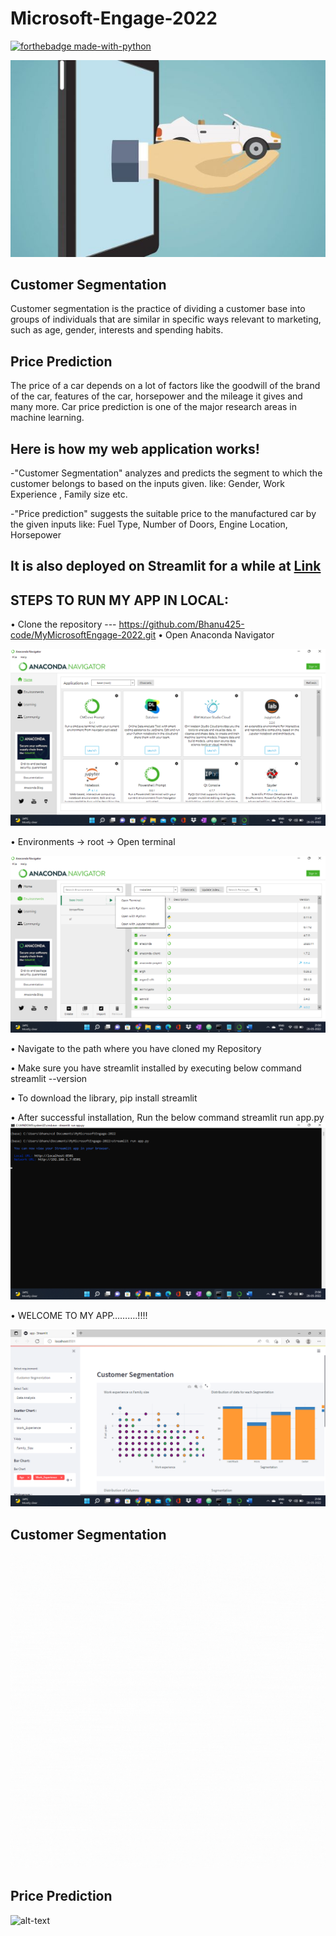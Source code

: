 # Microsoft-Engage-2022

[![forthebadge made-with-python](http://ForTheBadge.com/images/badges/made-with-python.svg)](https://www.python.org/)

![alt-text](assets/image.jpg)
## Customer Segmentation
Customer segmentation is the practice of dividing a customer base into groups of individuals that are similar in specific ways relevant to marketing, such as age, gender, interests and spending habits.

## Price Prediction
The price of a car depends on a lot of factors like the goodwill of the brand of the car, features of the car, horsepower and the mileage it gives and many more. Car price prediction is one of the major research areas in machine learning.

## Here is how my web application works!


-"Customer Segmentation" analyzes and predicts the segment to which the customer belongs to based on the inputs given. like:
  Gender, Work Experience , Family size etc.
  
  
 -"Price prediction" suggests the suitable price to the manufactured car by the given inputs like:
  Fuel Type, Number of Doors, Engine Location, Horsepower
  <br/>
  ## It is also deployed on Streamlit for a while at [Link](https://share.streamlit.io/bhanu425-code/mymicrosoftengage-2022/main/app.py)
  
  ## STEPS TO RUN MY APP IN LOCAL:

•	Clone the repository  ---  https://github.com/Bhanu425-code/MyMicrosoftEngage-2022.git
•	Open Anaconda Navigator

 ![alt-text](assets/P1.png)

•	Environments -> root  -> Open terminal

  ![alt-text](assets/P2.png)


•	Navigate to the path where you have cloned my Repository

•	Make sure you have streamlit installed by executing below command
streamlit --version

•	To download the library, pip install streamlit 

•	After successful installation, Run the below command 
streamlit run app.py
  ![alt-text](assets/P3.png)


•	WELCOME TO MY APP……….!!!!

  ![alt-text](assets/P4.png)
## Customer Segmentation
![alt-text](assets/CS.gif)
## Price Prediction
![alt-text](assets/Price_Prediction.gif)
